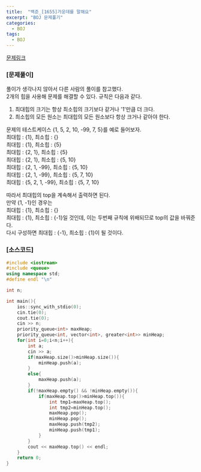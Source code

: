```yaml
---
title:  "백준_[1655]가운데를 말해요"
excerpt: "BOJ 문제풀기"
categories:
  - BOJ
tags:
  - BOJ
---
```

[문제링크](https://www.acmicpc.net/problem/1655)
### [문제풀이]
풀이가 생각나지 않아서 다른 사람의 풀이를 참고했다.  
2개의 힙을 사용해 문제를 해결할 수 있다. 규칙은 다음과 같다.
1. 최대힙의 크기는 항상 최소힙의 크기보다 같거나 '1'만큼 더 크다.
2. 최소힙의 모든 원소는 최대힙의 모든 원소보다 항상 크거나 같아야 한다.

문제의 테스트케이스 {1, 5, 2, 10, -99, 7, 5}를 예로 들어보자.  
최대힙 : {1}, 최소힙 : {}  
최대힙 : {1}, 최소힙 : {5}  
최대힙 : {2, 1}, 최소힙 : {5}  
최대힙 : {2, 1}, 최소힙 : {5, 10}  
최대힙 : {2, 1, -99}, 최소힙 : {5, 10}  
최대힙 : {2, 1, -99}, 최소힙 : {5, 7, 10}  
최대힙 : {5, 2, 1, -99}, 최소힙 : {5, 7, 10}  

따라서 최대힙의 top을 계속해서 출력하면 된다.  
만약 {1, -1}인 경우는  
최대힙 : {1}, 최소힙 : {}  
최대힙 : {1}, 최소힙 : {-1}일 것인데, 이는 두번째 규칙에 위배되므로 top의 값을 바꿔준다.  
다시 구성하면 최대힙 : {-1}, 최소힙 : {1}이 될 것이다.
### [소스코드]
~~~cpp
#include <iostream>
#include <queue>
using namespace std;
#define endl "\n"

int n;

int main(){
    ios::sync_with_stdio(0);
    cin.tie(0);
    cout.tie(0);
    cin >> n;
    priority_queue<int> maxHeap;
    priority_queue<int, vector<int>, greater<int>> minHeap;
    for(int i=0;i<n;i++){
        int a;
        cin >> a;
        if(maxHeap.size()>minHeap.size()){
            minHeap.push(a);
        }
        else{
            maxHeap.push(a);
        }
        if(!maxHeap.empty() && !minHeap.empty()){
            if(maxHeap.top()>minHeap.top()){
                int tmp1=maxHeap.top();
                int tmp2=minHeap.top();
                maxHeap.pop();
                minHeap.pop();
                maxHeap.push(tmp2);
                minHeap.push(tmp1);
            }
        }
        cout << maxHeap.top() << endl;
    }
    return 0;
}
~~~